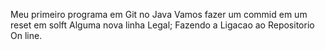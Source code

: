 Meu primeiro programa em Git no Java
Vamos fazer um commid em um reset em solft
Alguma nova linha Legal;
Fazendo a Ligacao ao Repositorio On line.